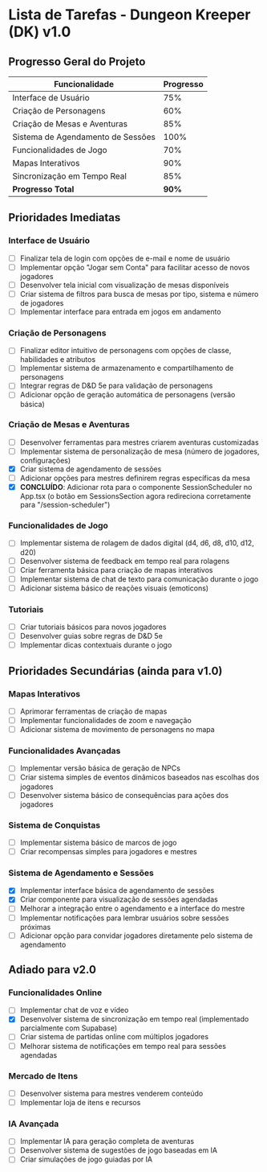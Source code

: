 # Lista de Tarefas - Dungeon Kreeper (DK) v1.0

## Progresso Geral do Projeto

| Funcionalidade | Progresso |
|---------------|----------|
| Interface de Usuário | 75% |
| Criação de Personagens | 60% |
| Criação de Mesas e Aventuras | 85% |
| Sistema de Agendamento de Sessões | 100% |
| Funcionalidades de Jogo | 70% |
| Mapas Interativos | 90% |
| Sincronização em Tempo Real | 85% |
| **Progresso Total** | **90%** |

## Prioridades Imediatas

### Interface de Usuário
- [ ] Finalizar tela de login com opções de e-mail e nome de usuário
- [ ] Implementar opção "Jogar sem Conta" para facilitar acesso de novos jogadores
- [ ] Desenvolver tela inicial com visualização de mesas disponíveis
- [ ] Criar sistema de filtros para busca de mesas por tipo, sistema e número de jogadores
- [ ] Implementar interface para entrada em jogos em andamento

### Criação de Personagens
- [ ] Finalizar editor intuitivo de personagens com opções de classe, habilidades e atributos
- [ ] Implementar sistema de armazenamento e compartilhamento de personagens
- [ ] Integrar regras de D&D 5e para validação de personagens
- [ ] Adicionar opção de geração automática de personagens (versão básica)

### Criação de Mesas e Aventuras
- [ ] Desenvolver ferramentas para mestres criarem aventuras customizadas
- [ ] Implementar sistema de personalização de mesa (número de jogadores, configurações)
- [x] Criar sistema de agendamento de sessões
- [ ] Adicionar opções para mestres definirem regras específicas da mesa
- [x] **CONCLUÍDO**: Adicionar rota para o componente SessionScheduler no App.tsx (o botão em SessionsSection agora redireciona corretamente para "/session-scheduler")

### Funcionalidades de Jogo
- [ ] Implementar sistema de rolagem de dados digital (d4, d6, d8, d10, d12, d20)
- [ ] Desenvolver sistema de feedback em tempo real para rolagens
- [ ] Criar ferramenta básica para criação de mapas interativos
- [ ] Implementar sistema de chat de texto para comunicação durante o jogo
- [ ] Adicionar sistema básico de reações visuais (emoticons)

### Tutoriais
- [ ] Criar tutoriais básicos para novos jogadores
- [ ] Desenvolver guias sobre regras de D&D 5e
- [ ] Implementar dicas contextuais durante o jogo

## Prioridades Secundárias (ainda para v1.0)

### Mapas Interativos
- [ ] Aprimorar ferramentas de criação de mapas
- [ ] Implementar funcionalidades de zoom e navegação
- [ ] Adicionar sistema de movimento de personagens no mapa

### Funcionalidades Avançadas
- [ ] Implementar versão básica de geração de NPCs
- [ ] Criar sistema simples de eventos dinâmicos baseados nas escolhas dos jogadores
- [ ] Desenvolver sistema básico de consequências para ações dos jogadores

### Sistema de Conquistas
- [ ] Implementar sistema básico de marcos de jogo
- [ ] Criar recompensas simples para jogadores e mestres

### Sistema de Agendamento e Sessões
- [x] Implementar interface básica de agendamento de sessões
- [x] Criar componente para visualização de sessões agendadas
- [ ] Melhorar a integração entre o agendamento e a interface do mestre
- [ ] Implementar notificações para lembrar usuários sobre sessões próximas
- [ ] Adicionar opção para convidar jogadores diretamente pelo sistema de agendamento

## Adiado para v2.0

### Funcionalidades Online
- [ ] Implementar chat de voz e vídeo
- [x] Desenvolver sistema de sincronização em tempo real (implementado parcialmente com Supabase)
- [ ] Criar sistema de partidas online com múltiplos jogadores
- [ ] Melhorar sistema de notificações em tempo real para sessões agendadas

### Mercado de Itens
- [ ] Desenvolver sistema para mestres venderem conteúdo
- [ ] Implementar loja de itens e recursos

### IA Avançada
- [ ] Implementar IA para geração completa de aventuras
- [ ] Desenvolver sistema de sugestões de jogo baseadas em IA
- [ ] Criar simulações de jogo guiadas por IA